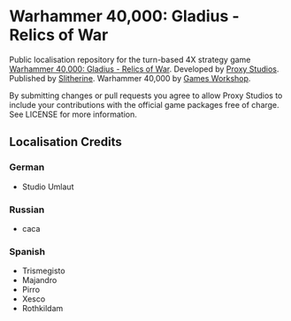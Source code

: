 # Warhammer 40,000: Gladius - Relics of War
Public localisation repository for the turn-based 4X strategy game [Warhammer 40,000: Gladius - Relics of War](http://www.slitherine.com/products/product.asp?gid=701). Developed by [Proxy Studios](http://www.proxy-studios.com). Published by [Slitherine](http://slitherine.com/). Warhammer 40,000 by [Games Workshop](https://www.games-workshop.com).

By submitting changes or pull requests you agree to allow Proxy Studios to include your contributions with the official game packages free of charge. See LICENSE for more information.

## Localisation Credits
### German
* Studio Umlaut

### Russian
* caca

### Spanish
* Trismegisto
* Majandro
* Pirro
* Xesco
* Rothkildam
